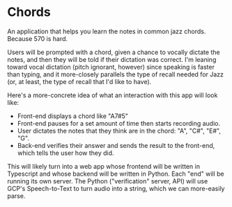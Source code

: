 # Chords
An application that helps you learn the notes in common jazz chords. Because 570 is hard.

Users will be prompted with a chord, given a chance to vocally dictate the notes, and then they will be told if their dictation was correct. I'm leaning toward vocal dictation (pitch ignorant, however) since speaking is faster than typing, and it more-closely parallels the type of recall needed for Jazz (or, at least, the type of recall that I'd like to have).

Here's a more-concrete idea of what an interaction with this app will look like:

- Front-end displays a chord like "A7#5"
- Front-end pauses for a set amount of time then starts recording audio.
- User dictates the notes that they think are in the chord: "A", "C#", "E#", "G".
- Back-end verifies their answer and sends the result to the front-end, which tells the user how they did.

This will likely turn into a web app whose frontend will be written in Typescript and whose backend will be written in Python. Each "end" will be running its own server. The Python ("verification" server, API) will use GCP's Speech-to-Text to turn audio into a string, which we can more-easily parse.
